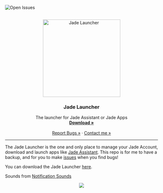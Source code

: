 <!-- PROJECT LOGO -->
<!-- Thanks to https://github.com/othneildrew/Best-README-Template/blob/master/README.md-->
![Open Issues](https://img.shields.io/github/issues/nfoert/jadelauncher) 


<br />
<div align="center">
  
  <picture>
    <source media="(prefers-color-scheme: light)" srcset="assets/JadeLauncherLogo.png", width=255>
    <source media="(prefers-color-scheme: dark)" srcset="assets/lightJadeLogo.png", width=255>
    <img alt="Jade Launcher">
  </picture>

  <h3 align="center">Jade Launcher</h3>

  <p align="center">
    The launcher for Jade Assistant or Jade Apps
    <br />
    <a href="https://nfoert.pythonanywhere.com/jadesite/jadelauncher"><strong>Download »</strong></a>
    <br />
    <br />
    <a href="https://github.com/nfoert/jadelauncher/issues">Report Bugs »</a>
    ·
    <a href="https://nfoert.pythonanywhere.com/jadesite/contact">Contact me »</a>
  </p>
  <hr>
</div>

The Jade Launcher is the one and only place to manage your Jade Account, download and launch apps like [Jade Assistant](https://github.com/nfoert/jadeassistant).
This repo is for me to have a backup, and for you to make [issues](https://github.com/nfoert/jadelauncher/issues) when you find bugs!

You can download the Jade Launcher [here](https://nfoert.pythonanywhere.com/jadesite/jadelauncher).

Sounds from [Notification Sounds](https://notificationsounds.com/)

<p align="center">
  <a href="https://skillicons.dev">
    <img src="https://skillicons.dev/icons?i=py,github,vscode,qt" />
  </a>
</p>
